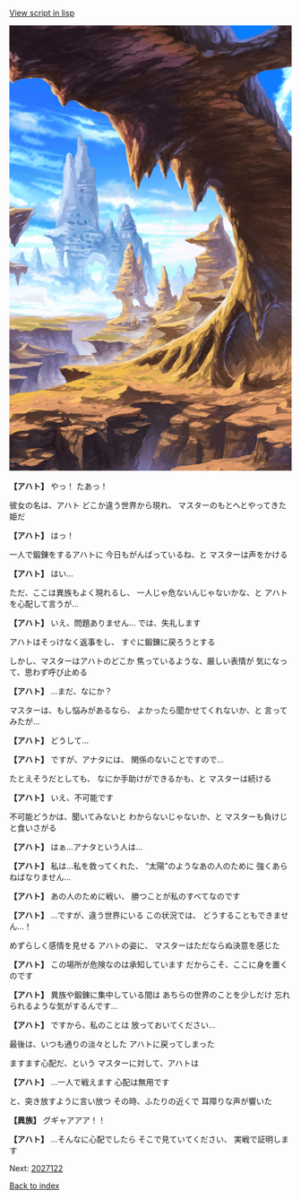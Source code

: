 [View script in lisp](../scripts/2027121.txt)

![wild.png](../images/backgrounds/wild.png)

**【アハト】**
やっ！
たあっ！

彼女の名は、アハト
どこか違う世界から現れ、
マスターのもとへとやってきた姫だ

**【アハト】**
はっ！

一人で鍛錬をするアハトに
今日もがんばっているね、と
マスターは声をかける

**【アハト】**
はい…

ただ、ここは異族もよく現れるし、
一人じゃ危ないんじゃないかな、と
アハトを心配して言うが…

**【アハト】**
いえ、問題ありません…
では、失礼します

アハトはそっけなく返事をし、
すぐに鍛錬に戻ろうとする

しかし、マスターはアハトのどこか
焦っているような、厳しい表情が
気になって、思わず呼び止める

**【アハト】**
…まだ、なにか？

マスターは、もし悩みがあるなら、
よかったら聞かせてくれないか、と
言ってみたが…

**【アハト】**
どうして…

**【アハト】**
ですが、アナタには、
関係のないことですので…

たとえそうだとしても、
なにか手助けができるかも、と
マスターは続ける

**【アハト】**
いえ、不可能です

不可能どうかは、聞いてみないと
わからないじゃないか、と
マスターも負けじと食いさがる

**【アハト】**
はぁ…アナタという人は…

**【アハト】**
私は…私を救ってくれた、
“太陽”のようなあの人のために
強くあらねばなりません…

**【アハト】**
あの人のために戦い、
勝つことが私のすべてなのです

**【アハト】**
…ですが、違う世界にいる
この状況では、
どうすることもできません…！

めずらしく感情を見せる
アハトの姿に、
マスターはただならぬ決意を感じた

**【アハト】**
この場所が危険なのは承知しています
だからこそ、ここに身を置くのです

**【アハト】**
異族や鍛錬に集中している間は
あちらの世界のことを少しだけ
忘れられるような気がするんです…

**【アハト】**
ですから、私のことは
放っておいてください…

最後は、いつも通りの淡々とした
アハトに戻ってしまった

ますます心配だ、という
マスターに対して、アハトは

**【アハト】**
…一人で戦えます
心配は無用です

と、突き放すように言い放つ
その時、ふたりの近くで
耳障りな声が響いた

**【異族】**
グギャアアア！！

**【アハト】**
…そんなに心配でしたら
そこで見ていてください、
実戦で証明します

Next: [2027122](2027122.md)

[Back to index](index.md)
